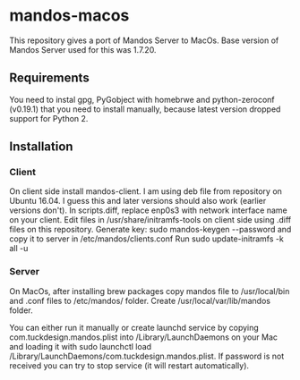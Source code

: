 # mandos-macos
This repository gives a port of Mandos Server to MacOs. Base version of Mandos Server used for this was 1.7.20.

## Requirements

You need to instal gpg, PyGobject with homebrwe and python-zeroconf (v0.19.1) that you need to install manually, because latest version dropped support for Python 2.

## Installation

### Client
On client side install mandos-client. I am using deb file from repository on Ubuntu 16.04. I guess this and later versions should also work (earlier versions don't).
In scripts.diff, replace enp0s3 with network interface name on your client.
Edit files in /usr/share/initramfs-tools on client side using .diff files on this repository.
Generate key: sudo mandos-keygen --password and copy it to server in /etc/mandos/clients.conf
Run sudo update-initramfs -k all -u

### Server
On MacOs, after installing brew packages copy mandos file to /usr/local/bin and .conf files to /etc/mandos/ folder.
Create /usr/local/var/lib/mandos folder.

You can either run it manually or create launchd service by copying com.tuckdesign.mandos.plist into /Library/LaunchDaemons on your Mac and loading it with sudo launchctl load /Library/LaunchDaemons/com.tuckdesign.mandos.plist. If password is not received you can try to stop service (it will restart automatically).

